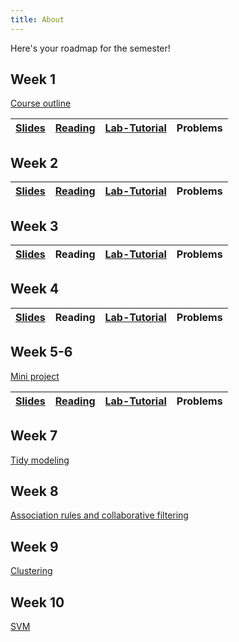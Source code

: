 ```yaml
---
title: About
---
```


Here's your roadmap for the semester!

## Week 1

[Course outline](/DM.docx)

|[Slides](/L1/L1.pdf)    	|  [Reading](https://cran.r-project.org/web/packages/naniar/readme/README.html) | [Lab-Tutorial](/lab1.html) | Problems 
|:-:	|:-:	|:-:	|:-:|

## Week 2

|[Slides](/L2/L2.pdf)    	|  [Reading](https://juliasilge.com/blog/wind-turbine/) | [Lab-Tutorial](/lab2.html) | Problems 
|:-:	|:-:	|:-:	|:-:|

## Week 3

|[Slides](/L3/L3.pdf)    	|  Reading | [Lab-Tutorial](/L3lab.R) | Problems 
|:-:	|:-:	|:-:	|:-:|

## Week 4

|[Slides](/L4.pdf)    	|  Reading | [Lab-Tutorial](/L4lab.R) | Problems 
|:-:	|:-:	|:-:	|:-:|

## Week 5-6

[Mini project](/miniproject.html)

|[Slides](/L5.pdf)    	|  [Reading](https://topepo.github.io/caret/available-models.html) | [Lab-Tutorial](/lab5.html) | Problems 
|:-:	|:-:	|:-:	|:-:|

## Week 7

[Tidy modeling](/tidymodels/tidymodels.html)


## Week 8

[Association rules and collaborative filtering](/arcf.html)

## Week 9

[Clustering](/clustering.html)

## Week 10

[SVM](/svm.html)